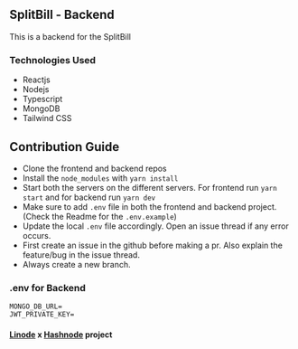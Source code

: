 ## SplitBill - Backend

This is a backend for the SplitBill

### Technologies Used

- Reactjs
- Nodejs
- Typescript
- MongoDB 
- Tailwind CSS



## Contribution Guide
- Clone the frontend and backend repos
- Install the `node_modules` with `yarn install`
- Start both the servers on the different servers. For frontend run `yarn start` and for backend run `yarn dev`
- Make sure to add `.env` file in both the frontend and backend project. (Check the Readme for the `.env.example`)
- Update the local `.env` file accordingly. Open an issue thread if any error occurs.
- First create an issue in the github before making a pr. Also explain the feature/bug in the issue thread.
- Always create a new branch. 

### .env for Backend

```
MONGO_DB_URL=
JWT_PRIVATE_KEY=
```

#### [Linode](https://www.linode.com/?utm_source=hashnode&utm_medium=article&utm_campaign=hackathon_announcement) x [Hashnode](https://hashnode.com/) project
